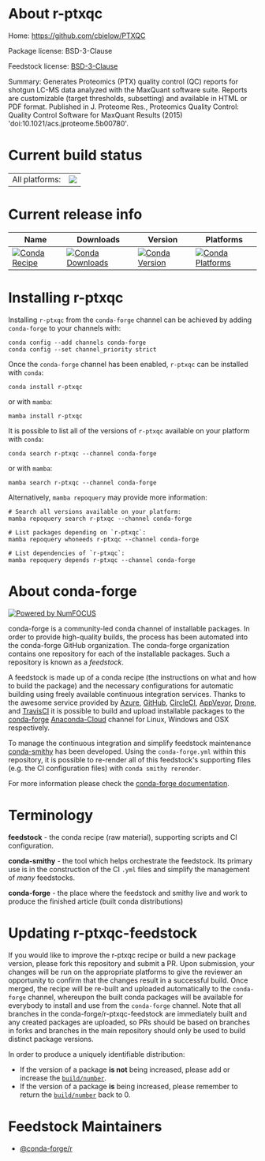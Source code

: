About r-ptxqc
=============

Home: https://github.com/cbielow/PTXQC

Package license: BSD-3-Clause

Feedstock license: [BSD-3-Clause](https://github.com/conda-forge/r-ptxqc-feedstock/blob/main/LICENSE.txt)

Summary: Generates Proteomics (PTX) quality control (QC) reports for shotgun LC-MS data analyzed with the  MaxQuant software suite. Reports are customizable (target thresholds, subsetting) and available in HTML or PDF format. Published in J. Proteome Res., Proteomics Quality Control: Quality Control Software for MaxQuant Results (2015) 'doi:10.1021/acs.jproteome.5b00780'.

Current build status
====================


<table><tr><td>All platforms:</td>
    <td>
      <a href="https://dev.azure.com/conda-forge/feedstock-builds/_build/latest?definitionId=7050&branchName=main">
        <img src="https://dev.azure.com/conda-forge/feedstock-builds/_apis/build/status/r-ptxqc-feedstock?branchName=main">
      </a>
    </td>
  </tr>
</table>

Current release info
====================

| Name | Downloads | Version | Platforms |
| --- | --- | --- | --- |
| [![Conda Recipe](https://img.shields.io/badge/recipe-r--ptxqc-green.svg)](https://anaconda.org/conda-forge/r-ptxqc) | [![Conda Downloads](https://img.shields.io/conda/dn/conda-forge/r-ptxqc.svg)](https://anaconda.org/conda-forge/r-ptxqc) | [![Conda Version](https://img.shields.io/conda/vn/conda-forge/r-ptxqc.svg)](https://anaconda.org/conda-forge/r-ptxqc) | [![Conda Platforms](https://img.shields.io/conda/pn/conda-forge/r-ptxqc.svg)](https://anaconda.org/conda-forge/r-ptxqc) |

Installing r-ptxqc
==================

Installing `r-ptxqc` from the `conda-forge` channel can be achieved by adding `conda-forge` to your channels with:

```
conda config --add channels conda-forge
conda config --set channel_priority strict
```

Once the `conda-forge` channel has been enabled, `r-ptxqc` can be installed with `conda`:

```
conda install r-ptxqc
```

or with `mamba`:

```
mamba install r-ptxqc
```

It is possible to list all of the versions of `r-ptxqc` available on your platform with `conda`:

```
conda search r-ptxqc --channel conda-forge
```

or with `mamba`:

```
mamba search r-ptxqc --channel conda-forge
```

Alternatively, `mamba repoquery` may provide more information:

```
# Search all versions available on your platform:
mamba repoquery search r-ptxqc --channel conda-forge

# List packages depending on `r-ptxqc`:
mamba repoquery whoneeds r-ptxqc --channel conda-forge

# List dependencies of `r-ptxqc`:
mamba repoquery depends r-ptxqc --channel conda-forge
```


About conda-forge
=================

[![Powered by
NumFOCUS](https://img.shields.io/badge/powered%20by-NumFOCUS-orange.svg?style=flat&colorA=E1523D&colorB=007D8A)](https://numfocus.org)

conda-forge is a community-led conda channel of installable packages.
In order to provide high-quality builds, the process has been automated into the
conda-forge GitHub organization. The conda-forge organization contains one repository
for each of the installable packages. Such a repository is known as a *feedstock*.

A feedstock is made up of a conda recipe (the instructions on what and how to build
the package) and the necessary configurations for automatic building using freely
available continuous integration services. Thanks to the awesome service provided by
[Azure](https://azure.microsoft.com/en-us/services/devops/), [GitHub](https://github.com/),
[CircleCI](https://circleci.com/), [AppVeyor](https://www.appveyor.com/),
[Drone](https://cloud.drone.io/welcome), and [TravisCI](https://travis-ci.com/)
it is possible to build and upload installable packages to the
[conda-forge](https://anaconda.org/conda-forge) [Anaconda-Cloud](https://anaconda.org/)
channel for Linux, Windows and OSX respectively.

To manage the continuous integration and simplify feedstock maintenance
[conda-smithy](https://github.com/conda-forge/conda-smithy) has been developed.
Using the ``conda-forge.yml`` within this repository, it is possible to re-render all of
this feedstock's supporting files (e.g. the CI configuration files) with ``conda smithy rerender``.

For more information please check the [conda-forge documentation](https://conda-forge.org/docs/).

Terminology
===========

**feedstock** - the conda recipe (raw material), supporting scripts and CI configuration.

**conda-smithy** - the tool which helps orchestrate the feedstock.
                   Its primary use is in the construction of the CI ``.yml`` files
                   and simplify the management of *many* feedstocks.

**conda-forge** - the place where the feedstock and smithy live and work to
                  produce the finished article (built conda distributions)


Updating r-ptxqc-feedstock
==========================

If you would like to improve the r-ptxqc recipe or build a new
package version, please fork this repository and submit a PR. Upon submission,
your changes will be run on the appropriate platforms to give the reviewer an
opportunity to confirm that the changes result in a successful build. Once
merged, the recipe will be re-built and uploaded automatically to the
`conda-forge` channel, whereupon the built conda packages will be available for
everybody to install and use from the `conda-forge` channel.
Note that all branches in the conda-forge/r-ptxqc-feedstock are
immediately built and any created packages are uploaded, so PRs should be based
on branches in forks and branches in the main repository should only be used to
build distinct package versions.

In order to produce a uniquely identifiable distribution:
 * If the version of a package **is not** being increased, please add or increase
   the [``build/number``](https://docs.conda.io/projects/conda-build/en/latest/resources/define-metadata.html#build-number-and-string).
 * If the version of a package **is** being increased, please remember to return
   the [``build/number``](https://docs.conda.io/projects/conda-build/en/latest/resources/define-metadata.html#build-number-and-string)
   back to 0.

Feedstock Maintainers
=====================

* [@conda-forge/r](https://github.com/conda-forge/r/)

